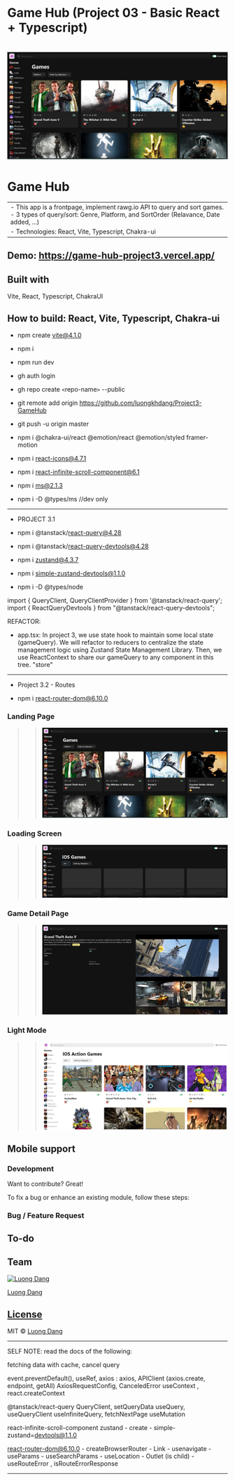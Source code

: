 # Game Hub (Project 03 - Basic React + Typescript)

# ![Game Hub  (Project 03 - Basic React + Typescript)](demo.JPG)

# Game Hub

<table>
<tr>
<td>
  - This app is a frontpage, implement rawg.io API to query and sort games.
  - 3 types of query/sort: Genre, Platform, and SortOrder (Relavance, Date added, ...)
 </td>
</tr>
<tr>
<td>
  - Technologies: React, Vite, Typescript, Chakra-ui
 </td>
</tr>
</table>

## Demo: https://game-hub-project3.vercel.app/

## Built with

Vite, React, Typescript, ChakraUI

## How to build: React, Vite, Typescript, Chakra-ui

- npm create vite@4.1.0
- npm i
- npm run dev
- gh auth login
- gh repo create `<`repo-name`>` --public
- git remote add origin https://github.com/luongkhdang/Project3-GameHub
- git push -u origin master

- npm i @chakra-ui/react @emotion/react @emotion/styled framer-motion
- npm i react-icons@4.7.1
- npm i react-infinite-scroll-component@6.1
- npm i ms@2.1.3
- npm i -D @types/ms //dev only

---

- PROJECT 3.1

- npm i @tanstack/react-query@4.28
- npm i @tanstack/react-query-devtools@4.28
- npm i zustand@4.3.7
- npm i simple-zustand-devtools@1.1.0
- npm i -D @types/node

import { QueryClient, QueryClientProvider } from '@tanstack/react-query';
import { ReactQueryDevtools } from "@tanstack/react-query-devtools";

REFACTOR:

- app.tsx: In project 3, we use state hook to maintain some local state (gameQuery). We will refactor to reducers to centralize the state management logic using Zustand State Management Library. Then, we use ReactContext to share our gameQuery to any component in this tree. "store"

---

- Project 3.2 - Routes

- npm i react-router-dom@6.10.0

### Landing Page

> > ![](demo.JPG)

### Loading Screen

> > ![](demo2.jpg)

### Game Detail Page

> > ![](demo4.JPG)

### Light Mode

> > ![](demo3.jpg)

## Mobile support

### Development

Want to contribute? Great!

To fix a bug or enhance an existing module, follow these steps:

### Bug / Feature Request

## To-do

## Team

[![Luong Dang](https://avatars.githubusercontent.com/luongkhdang?v=2&s=100)](https://github.com/luongkhdang)

[Luong Dang](https://github.com/luongkhdang)

## [License](https://github.com/luongkhdang/xxxxx/LICENSE.md)

MIT © [Luong Dang ](https://github.com/luongkhdang)





----------------------
SELF NOTE:
read the docs of the following:

fetching data with cache, cancel query

event.preventDefault(), useRef,
axios : axios, APIClient (axios.create, endpoint, getAll) AxiosRequestConfig, CanceledError
useContext , react.createContext

@tanstack/react-query 
	QueryClient, setQueryData
	useQuery, 
	useQueryClient
	useInfiniteQuery,  fetchNextPage
	useMutation


react-infinite-scroll-component
zustand - create 
	- simple-zustand=devtools@1.1.0


react-router-dom@6.10.0
	- createBrowserRouter
	- Link 
	- usenavigate
	- useParams
	- useSearchParams
	- useLocation
	- Outlet (is child)
	- useRouteError , isRouteErrorResponse
 
 ----------------------
